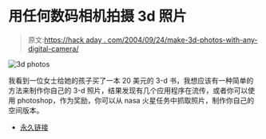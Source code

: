 # 用任何数码相机拍摄 3d 照片

> 原文:[https://hack aday . com/2004/09/24/make-3d-photos-with-any-digital-camera/](https://hackaday.com/2004/09/24/make-3d-photos-with-any-digital-camera/)

![3d photos](img/a013785ac835d26a95d461ee61694e61.png)

我看到一位女士给她的孩子买了一本 20 美元的 3-d 书，我想应该有一种简单的方法来制作你自己的 3-d 照片，结果发现有几个应用程序在流传，或者你可以使用 photoshop，作为奖励，你可以从 nasa 火星任务中抓取照片，制作你自己的空间版本。

*   [永久链接](http://www.engadget.com/entry/1253716493759137/)